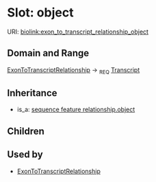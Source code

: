 # Slot: object




URI: [biolink:exon_to_transcript_relationship_object](https://w3id.org/biolink/vocab/exon_to_transcript_relationship_object)
## Domain and Range

[ExonToTranscriptRelationship](ExonToTranscriptRelationship.md) ->  <sub>REQ</sub> [Transcript](Transcript.md)
## Inheritance

 *  is_a: [sequence feature relationship.object](sequence_feature_relationship_object.md)
## Children

## Used by

 * [ExonToTranscriptRelationship](ExonToTranscriptRelationship.md)
